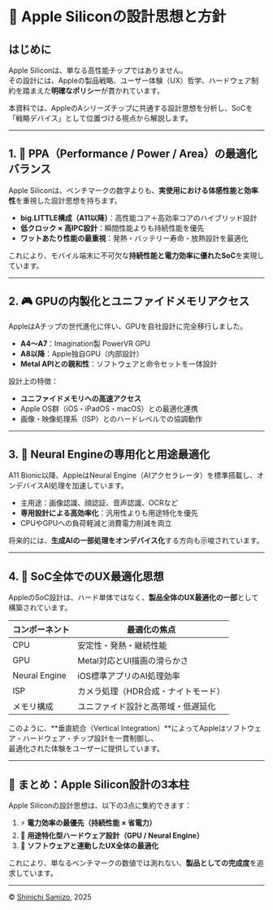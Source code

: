 # 🧠 Apple Siliconの設計思想と方針

## はじめに

Apple Siliconは、単なる高性能チップではありません。  
その設計には、Appleの製品戦略、ユーザー体験（UX）哲学、ハードウェア制約を踏まえた**明確なポリシー**が貫かれています。  

本資料では、AppleのAシリーズチップに共通する設計思想を分析し、SoCを「戦略デバイス」として位置づける視点から解説します。

---

## 1. 🔧 PPA（Performance / Power / Area）の最適化バランス

Apple Siliconは、ベンチマークの数字よりも、**実使用における体感性能と効率性**を重視した設計思想を持ちます。

- **big.LITTLE構成（A11以降）**：高性能コア＋高効率コアのハイブリッド設計  
- **低クロック × 高IPC設計**：瞬間性能よりも持続性能を優先  
- **ワットあたり性能の最重視**：発熱・バッテリー寿命・放熱設計を最適化  

これにより、モバイル端末に不可欠な**持続性能と電力効率に優れたSoC**を実現しています。

---

## 2. 🎮 GPUの内製化とユニファイドメモリアクセス

AppleはAチップの世代進化に伴い、GPUを自社設計に完全移行しました。

- **A4〜A7**：Imagination製 PowerVR GPU  
- **A8以降**：Apple独自GPU（内部設計）  
- **Metal APIとの親和性**：ソフトウェアと命令セットを一体設計  

設計上の特徴：

- **ユニファイドメモリへの高速アクセス**  
- Apple OS群（iOS・iPadOS・macOS）との最適化連携  
- 画像・映像処理系（ISP）とのハードレベルでの協調動作  

---

## 3. 🧠 Neural Engineの専用化と用途最適化

A11 Bionic以降、AppleはNeural Engine（AIアクセラレータ）を標準搭載し、オンデバイスAI処理を加速しています。

- 主用途：画像認識、顔認証、音声認識、OCRなど  
- **専用設計による高効率化**：汎用性よりも用途特化を優先  
- CPUやGPUへの負荷軽減と消費電力削減を両立  

将来的には、**生成AIの一部処理をオンデバイス化**する方向も示唆されています。

---

## 4. 🧩 SoC全体でのUX最適化思想

AppleのSoC設計は、ハード単体ではなく、**製品全体のUX最適化の一部**として構築されています。

| コンポーネント | 最適化の焦点                        |
|----------------|-------------------------------------|
| CPU            | 安定性・発熱・継続性能               |
| GPU            | Metal対応とUI描画の滑らかさ          |
| Neural Engine  | iOS標準アプリのAI処理効率             |
| ISP            | カメラ処理（HDR合成・ナイトモード）   |
| メモリ構成     | ユニファイド設計と高帯域・低遅延化     |

このように、**垂直統合（Vertical Integration）**によってAppleはソフトウェア・ハードウェア・チップ設計を一貫制御し、  
最適化された体験をユーザーに提供しています。

---

## 🧾 まとめ：Apple Silicon設計の3本柱

Apple Siliconの設計思想は、以下の3点に集約できます：

1. ⚡ **電力効率の最優先（持続性能 × 省電力）**  
2. 🎯 **用途特化型ハードウェア設計（GPU / Neural Engine）**  
3. 🧩 **ソフトウェアと連動したUX全体の最適化**

これにより、単なるベンチマークの数値では測れない、**製品としての完成度**を追求しています。

---

© [Shinichi Samizo](https://github.com/Samizo-AITL), 2025
